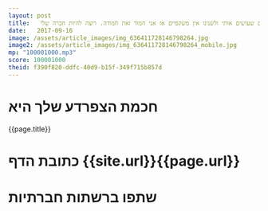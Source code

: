 ```yaml
---
layout: post
title:   הדברים שעושים אותי שונה הם הדברים שעושים אותי ולשנינו אין משקפיים אז אני חמוד ואת חמודה. רוצה להיות חברה שלי?
date:   2017-09-16
image: /assets/article_images/img_636411728146798264.jpg
image2: /assets/article_images/img_636411728146798264_mobile.jpg
mp: "100001000.mp3"
score: 100001000
theid: f390f820-ddfc-40d9-b15f-349f715b857d
---
```

# חכמת הצפרדע שלך היא
{{page.title}}

# כתובת הדף {{site.url}}{{page.url}}
# שתפו ברשתות חברתיות